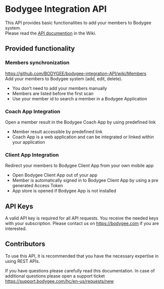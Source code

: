 # Bodygee Integration API
This API provides basic functionalities to add your members to Bodygee system.  
Please read the [API documention](https://github.com/BODYGEE/bodygee-integration-API/wiki) in the Wiki.

## Provided functionality
### Members synchronization
https://github.com/BODYGEE/bodygee-integration-API/wiki/Members  
Add your members to Bodygee system (add, edit, delete).
- You don’t need to add your members manually
- Members are listed before the first scan
- Use your member id to search a member in a Bodygee Application

### Coach App Integration
Open a member result in the Bodygee Coach App by using predefined link
- Member result accessible by predefined link
- Coach App is a web application and can be integrated or linked within your application

### Client App Integration
Redirect your members to Bodygee Client App from your own mobile app
- Open Bodygee Client App out of your app
- Member is automatically signed in to Bodygee Client App by using a pre generated Access Token
- App store is opened if Bodygee App is not installed

## API Keys
A valid API key is required for all API requests. You receive the needed keys with your subscription. 
Please contact us on https://bodygee.com if you are interested.

## Contributors
To use this API, it is recommended that you have the necessary expertise in using REST APIs. 

If you have questions please carefully read this documentation. In case of additional questions please open a support ticket https://support.bodygee.com/hc/en-us/requests/new
